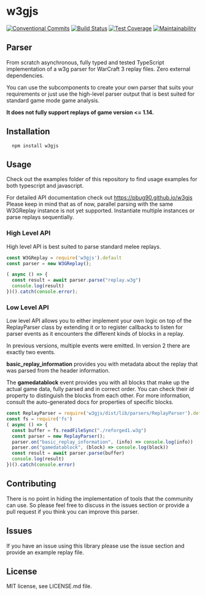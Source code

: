 # w3gjs
[![Conventional Commits](https://img.shields.io/badge/Conventional%20Commits-1.0.0-yellow.svg)](https://conventionalcommits.org)
[![Build Status](https://travis-ci.org/PBug90/w3gjs.svg?branch=master)](https://travis-ci.org/w3gjs/w3gjs)
[![Test Coverage](https://api.codeclimate.com/v1/badges/8499316ea1ee69d2dd0b/test_coverage)](https://codeclimate.com/github/PBug90/w3gjs/test_coverage)
[![Maintainability](https://api.codeclimate.com/v1/badges/8499316ea1ee69d2dd0b/maintainability)](https://codeclimate.com/github/PBug90/w3gjs/maintainability)

## Parser
From scratch asynchronous, fully typed and tested TypeScript implementation of a w3g parser for WarCraft 3 replay files.
Zero external dependencies.

You can use the subcomponents to create your own parser that suits your requirements or just use the high-level parser output that is best suited for 
standard game mode game analysis.



**It does not fully support replays of game version <= 1.14.**

## Installation
```
  npm install w3gjs
```

## Usage

Check out the examples folder of this repository to find usage examples for both typescript and javascript.

For detailed API documentation check out https://pbug90.github.io/w3gjs
Please keep in mind that as of now, parallel parsing with the same W3GReplay instance is not yet supported. Instantiate multiple instances or parse replays sequentially.

### High Level API

High level API is best suited to parse standard melee replays. 

```javascript
const W3GReplay = require('w3gjs').default
const parser = new W3GReplay();

( async () => {
  const result = await parser.parse("replay.w3g")
  console.log(result)
})().catch(console.error);
```


### Low Level API
Low level API allows you to either implement your own logic on top of the ReplayParser class by extending it or 
to register callbacks to listen for parser events as it encounters the different kinds of blocks in a replay.

In previous versions, multiple events were emitted. In version 2 there are exactly two events. 

**basic_replay_information** provides you with metadata about the replay
that was parsed from the header information. 

The **gamedatablock** event provides you with all blocks that make up the actual game data, fully parsed and in correct order. You can check their *id* property to distinguish the blocks from each other. For more information, consult the auto-generated docs for properties of specific blocks.

```javascript
const ReplayParser = require('w3gjs/dist/lib/parsers/ReplayParser').default;
const fs = require('fs')
( async () => {
  const buffer = fs.readFileSync("./reforged1.w3g")
  const parser = new ReplayParser();
  parser.on("basic_replay_information", (info) => console.log(info))
  parser.on("gamedatablock", (block) => console.log(block))
  const result = await parser.parse(buffer)
  console.log(result)
})().catch(console.error)
```

## Contributing
There is no point in hiding the implementation of tools that the community can use. So please feel free to discuss in the issues section or provide a pull request if you think you can improve this parser.

## Issues
If you have an issue using this library please use the issue section and provide an example replay file.

## License

MIT license, see LICENSE.md file.
